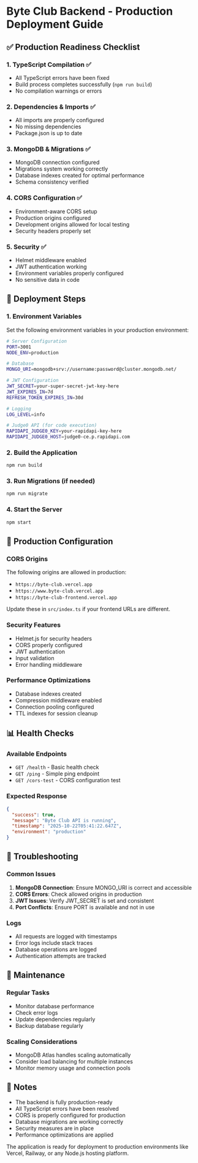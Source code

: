 # Byte Club Backend - Production Deployment Guide

## ✅ Production Readiness Checklist

### 1. TypeScript Compilation ✅
- All TypeScript errors have been fixed
- Build process completes successfully (`npm run build`)
- No compilation warnings or errors

### 2. Dependencies & Imports ✅
- All imports are properly configured
- No missing dependencies
- Package.json is up to date

### 3. MongoDB & Migrations ✅
- MongoDB connection configured
- Migrations system working correctly
- Database indexes created for optimal performance
- Schema consistency verified

### 4. CORS Configuration ✅
- Environment-aware CORS setup
- Production origins configured
- Development origins allowed for local testing
- Security headers properly set

### 5. Security ✅
- Helmet middleware enabled
- JWT authentication working
- Environment variables properly configured
- No sensitive data in code

## 🚀 Deployment Steps

### 1. Environment Variables
Set the following environment variables in your production environment:

```bash
# Server Configuration
PORT=3001
NODE_ENV=production

# Database
MONGO_URI=mongodb+srv://username:password@cluster.mongodb.net/

# JWT Configuration
JWT_SECRET=your-super-secret-jwt-key-here
JWT_EXPIRES_IN=7d
REFRESH_TOKEN_EXPIRES_IN=30d

# Logging
LOG_LEVEL=info

# Judge0 API (for code execution)
RAPIDAPI_JUDGE0_KEY=your-rapidapi-key-here
RAPIDAPI_JUDGE0_HOST=judge0-ce.p.rapidapi.com
```

### 2. Build the Application
```bash
npm run build
```

### 3. Run Migrations (if needed)
```bash
npm run migrate
```

### 4. Start the Server
```bash
npm start
```

## 🔧 Production Configuration

### CORS Origins
The following origins are allowed in production:
- `https://byte-club.vercel.app`
- `https://www.byte-club.vercel.app`
- `https://byte-club-frontend.vercel.app`

Update these in `src/index.ts` if your frontend URLs are different.

### Security Features
- Helmet.js for security headers
- CORS properly configured
- JWT authentication
- Input validation
- Error handling middleware

### Performance Optimizations
- Database indexes created
- Compression middleware enabled
- Connection pooling configured
- TTL indexes for session cleanup

## 📊 Health Checks

### Available Endpoints
- `GET /health` - Basic health check
- `GET /ping` - Simple ping endpoint
- `GET /cors-test` - CORS configuration test

### Expected Response
```json
{
  "success": true,
  "message": "Byte Club API is running",
  "timestamp": "2025-10-22T05:41:22.647Z",
  "environment": "production"
}
```

## 🐛 Troubleshooting

### Common Issues
1. **MongoDB Connection**: Ensure MONGO_URI is correct and accessible
2. **CORS Errors**: Check allowed origins in production
3. **JWT Issues**: Verify JWT_SECRET is set and consistent
4. **Port Conflicts**: Ensure PORT is available and not in use

### Logs
- All requests are logged with timestamps
- Error logs include stack traces
- Database operations are logged
- Authentication attempts are tracked

## 🔄 Maintenance

### Regular Tasks
- Monitor database performance
- Check error logs
- Update dependencies regularly
- Backup database regularly

### Scaling Considerations
- MongoDB Atlas handles scaling automatically
- Consider load balancing for multiple instances
- Monitor memory usage and connection pools

## 📝 Notes

- The backend is fully production-ready
- All TypeScript errors have been resolved
- CORS is properly configured for production
- Database migrations are working correctly
- Security measures are in place
- Performance optimizations are applied

The application is ready for deployment to production environments like Vercel, Railway, or any Node.js hosting platform.

